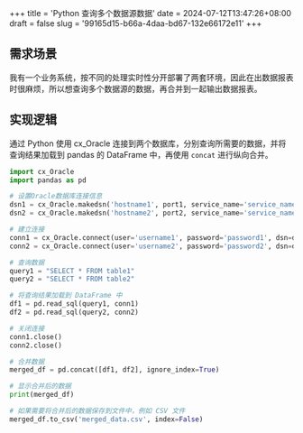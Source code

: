 +++
title = 'Python 查询多个数据源数据'
date = 2024-07-12T13:47:26+08:00
draft = false
slug = '99165d15-b66a-4daa-bd67-132e66172e11'
+++

## 需求场景

我有一个业务系统，按不同的处理实时性分开部署了两套环境，因此在出数据报表时很麻烦，所以想查询多个数据源的数据，再合并到一起输出数据报表。

## 实现逻辑

通过 Python 使用 cx_Oracle 连接到两个数据库，分别查询所需要的数据，并将查询结果加载到 pandas 的 DataFrame 中，再使用 `concat` 进行纵向合并。

```python
import cx_Oracle
import pandas as pd

# 设置Oracle数据库连接信息
dsn1 = cx_Oracle.makedsn('hostname1', port1, service_name='service_name1')
dsn2 = cx_Oracle.makedsn('hostname2', port2, service_name='service_name2')

# 建立连接
conn1 = cx_Oracle.connect(user='username1', password='password1', dsn=dsn1)
conn2 = cx_Oracle.connect(user='username2', password='password2', dsn=dsn2)

# 查询数据
query1 = "SELECT * FROM table1"
query2 = "SELECT * FROM table2"

# 将查询结果加载到 DataFrame 中
df1 = pd.read_sql(query1, conn1)
df2 = pd.read_sql(query2, conn2)

# 关闭连接
conn1.close()
conn2.close()

# 合并数据
merged_df = pd.concat([df1, df2], ignore_index=True)

# 显示合并后的数据
print(merged_df)

# 如果需要将合并后的数据保存到文件中，例如 CSV 文件
merged_df.to_csv('merged_data.csv', index=False)
```

